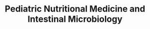 ---
title: "Pediatric Nutritional Medicine and Intestinal Microbiology"
excerpt: "Research Internship in Indonesia (Bina Nusantara University; Feb 2023 – July 2023)<br/><img src='/images/PNMIM/Study_design.png' width='500px'>"
collection: portfolio
external_url: https://github.com/iliapopov17/PNMIM
---